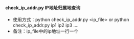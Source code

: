 #### check_ip_addr.py  IP地址归属地查询
- 使用方式：python check_ip_addr.py <ip_file>  or python check_ip_addr.py ip1 ip2 ip3 ....
- 备注：ip_file中的ip地址一行一个
